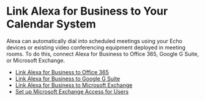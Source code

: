 # Link Alexa for Business to Your Calendar System<a name="manage-calendaring"></a>

Alexa can automatically dial into scheduled meetings using your Echo devices or existing video conferencing equipment deployed in meeting rooms\. To do this, connect Alexa for Business to Office 365, Google G Suite, or Microsoft Exchange\. 


+ [Link Alexa for Business to Office 365](office.md)
+ [Link Alexa for Business to Google G Suite](google.md)
+ [Link Alexa for Business to Microsoft Exchange](exchange.md)
+ [Set up Microsoft Exchange Access for Users](exchange_users.md)